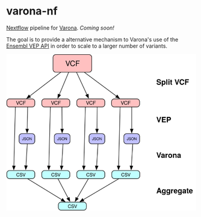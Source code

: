 # varona-nf

[Nextflow](https://www.nextflow.io/) pipeline for [Varona](https://github.com/andypohl/varona). *Coming soon!*

The goal is to provide a alternative mechanism to Varona's use of the [Ensembl VEP API](https://rest.ensembl.org/documentation/info/vep_region_post) in order to scale to a larger number of variants.

<img src="img/varona-pipe.svg" alt="Varona Pipeline" width="800px"/>
